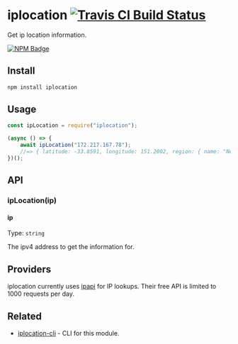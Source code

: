 # iplocation [![Travis CI Build Status](https://img.shields.io/travis/com/Richienb/iplocation/master.svg?style=for-the-badge)](https://travis-ci.com/Richienb/iplocation)

Get ip location information.

[![NPM Badge](https://nodei.co/npm/iplocation.png)](https://npmjs.com/package/iplocation)

## Install

```sh
npm install iplocation
```

## Usage

```js
const ipLocation = require("iplocation");

(async () => {
	await ipLocation("172.217.167.78");
	//=> { latitude: -33.8591, longitude: 151.2002, region: { name: "New South Wales" ... } ... }
})();
```

## API

### ipLocation(ip)

#### ip

Type: `string`

The ipv4 address to get the information for.

## Providers

iplocation currently uses [ipapi](https://ipapi.co/) for IP lookups. Their free API is limited to 1000 requests per day.

## Related

- [iplocation-cli](https://github.com/Richienb/iplocation-cli) - CLI for this module.
